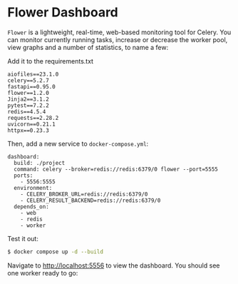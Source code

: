 # Flower Dashboard

`Flower` is a lightweight, real-time, web-based monitoring tool for Celery. You can monitor currently running tasks, increase or decrease the worker pool, view graphs and a number of statistics, to name a few:

Add it to the requirements.txt

```
aiofiles==23.1.0
celery==5.2.7
fastapi==0.95.0
flower==1.2.0
Jinja2==3.1.2
pytest==7.2.2
redis==4.5.4
requests==2.28.2
uvicorn==0.21.1
httpx==0.23.3
```

Then, add a new service to `docker-compose.yml`:

```
dashboard:
  build: ./project
  command: celery --broker=redis://redis:6379/0 flower --port=5555
  ports:
    - 5556:5555
  environment:
    - CELERY_BROKER_URL=redis://redis:6379/0
    - CELERY_RESULT_BACKEND=redis://redis:6379/0
  depends_on:
    - web
    - redis
    - worker
```

Test it out:

```bash
$ docker compose up -d --build
```

Navigate to [http://localhost:5556](http://localhost:5556) to view the dashboard. You should see one worker ready to go:


